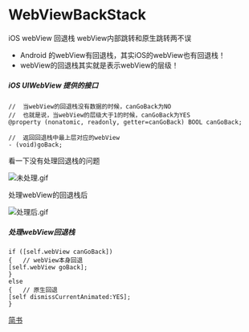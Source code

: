 # WebViewBackStack
iOS webView 回退栈     webView内部跳转和原生跳转两不误

- Android 的webView有回退栈，其实iOS的webView也有回退栈！
- webView的回退栈其实就是表示webView的层级！

##### iOS UIWebView 提供的接口 
```
//  当webView的回退栈没有数据的时候，canGoBack为NO
//  也就是说，当webView的层级大于1的时候，canGoBack为YES
@property (nonatomic, readonly, getter=canGoBack) BOOL canGoBack;

//  返回回退栈中最上层对应的webView
- (void)goBack;
```

看一下没有处理回退栈的问题 

![未处理.gif](http://upload-images.jianshu.io/upload_images/1795300-858fc55104a09fed.gif?imageMogr2/auto-orient/strip)

处理webView的回退栈后

![处理后.gif](http://upload-images.jianshu.io/upload_images/1795300-913fd39dfd10c794.gif?imageMogr2/auto-orient/strip)

##### 处理webView回退栈
```
if ([self.webView canGoBack]) 
{   // webView本身回退 
[self.webView goBack];
}
else 
{   // 原生回退
[self dismissCurrentAnimated:YES];
}
```

[简书](http://www.jianshu.com/p/8899eb9e29fa)
